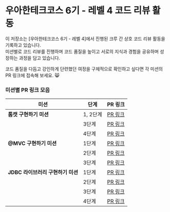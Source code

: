 # 우아한테크코스 6기 - 레벨 4 코드 리뷰 활동

이 저장소는 [우아한테크코스 6기 - 레벨 4]에서 진행된 크루 간 상호 코드 리뷰 활동을 기록하고 있습니다.   
미션별로 코드 리뷰를 진행하며 코드 품질을 높이고 서로의 지식과 경험을 공유하며 성장하는 과정을 담고 있습니다. 

코드 품질을 다듬고 강인하게 단련했던 여정을 구체적으로 확인하고 싶다면 각 미션의 PR 링크에 접속해 보세요. 😸

### 미션별 PR 링크 모음

| **미션**                                | **단계**     | **PR 링크**                                                     |
|-----------------------------------------|--------------|----------------------------------------------------------------|
| **톰캣 구현하기 미션**                  | 1, 2단계     | [PR 링크](https://github.com/woowacourse/java-http/pull/553)   |
|                                         | 3단계        | [PR 링크](https://github.com/woowacourse/java-http/pull/609)   |
|                                         | 4단계        | [PR 링크](https://github.com/woowacourse/java-http/pull/692)   |
| **@MVC 구현하기 미션**                  | 1단계        | [PR 링크](https://github.com/woowacourse/java-mvc/pull/692)    |
|                                         | 2단계        | [PR 링크](https://github.com/woowacourse/java-mvc/pull/754)    |
|                                         | 3단계        | [PR 링크](https://github.com/woowacourse/java-mvc/pull/834)    |
| **JDBC 라이브러리 구현하기 미션**       | 1단계        | [PR 링크](https://github.com/woowacourse/java-jdbc/pull/623)   |
|                                         | 2단계        | [PR 링크](https://github.com/woowacourse/java-jdbc/pull/658)   |
|                                         | 3단계        | [PR 링크](https://github.com/woowacourse/java-jdbc/pull/737)   |
|                                         | 4단계        | [PR 링크](https://github.com/woowacourse/java-jdbc/pull/816)   |

